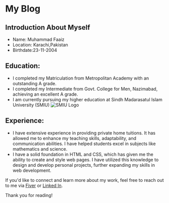 # My Blog

## Introduction About Myself

- Name: Muhammad Faaiz
- Location: Karachi,Pakistan
- Birthdate:23-11-2004

## Education:

- I completed my Matriculation from Metropolitan Academy with an outstanding A grade.
- I completed my Intermediate from Govt. College for Men, Nazimabad, achieving an excellent A grade.
- I am currently pursuing my higher education at Sindh Madarasatul Islam University (SMIU)
  ![SMIU Logo](https://i.tribune.com.pk/media/images/1580816-SMIULOGO-1512920776/1580816-SMIULOGO-1512920776.jpg)

## Experience:

- I have extensive experience in providing private home tuitions. It has allowed me to enhance my teaching skills, adaptability, and communication abilities. I have helped students excel in subjects like mathematics and science.
- I have a solid foundation in HTML and CSS, which has given me the ability to create and style web pages. I have utilized this knowledge to design and develop personal projects, further expanding my skills in web development.

If you'd like to connect and learn more about my work, feel free to reach out to me via [Fiver](https://www.fiverr.com/muhammadfaaiz78) or [Linked In](https://www.linkedin.com/mwlite/in/muhammad-faaiz-165887268).

Thank you for reading!
